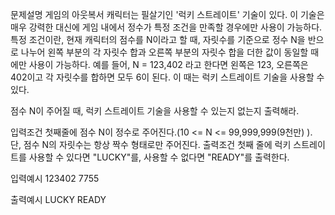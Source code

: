 문제설명
게임의 아웃복서 캐릭터는 필살기인 '럭키 스트레이트' 기술이 있다. 이 기술은 매우 강력한 대신에 게임 내에서 정수가 특정 조건을 만족할 경우에만 사용이 가능하다. 특정 조건이란, 현재 캐릭터의 점수를 N이라고 할 때, 자릿수를 기준으로 정수 N을 반으로 나누어 왼쪽 부분의 각 자릿수 합과 오른쪽 부분의 자릿수 합을 더한 값이 동일할 때에만 사용이 가능하다. 예를 들어, N = 123,402 라고 한다면 왼쪽은 123, 오른쪽은 402이고 각 자릿수를 합하면 모두 6이 된다. 이 때는 럭키 스트레이트 기술을 사용할 수 있다.

점수 N이 주어질 때, 럭키 스트레이트 기술을 사용할 수 있는지 없는지 출력해라.

입력조건
첫째줄에 점수 N이 정수로 주어진다.(10 <= N <= 99,999,999(9천만) ). 단, 점수 N의 자릿수는 항상 짝수 형태로만 주어진다.
출력조건
첫째 줄에 럭키 스트레이트를 사용할 수 있다면 "LUCKY"를, 사용할 수 없다면 "READY"를 출력한다.

입력예시
123402
7755

출력예시
LUCKY
READY
